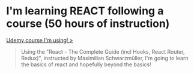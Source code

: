 # I'm learning REACT following a course (50 hours of instruction)
[Udemy course I'm using! >](https://www.udemy.com/course/react-the-complete-guide-incl-redux/)
> Using the "React - The Complete Guide (incl Hooks, React Router, Redux)", instructed by Maximilian Schwarzmüller, I'm going to learn the basics of react and hopefully beyond the basics!

